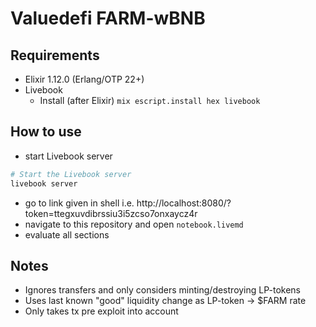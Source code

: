 # Valuedefi FARM-wBNB

## Requirements

- Elixir 1.12.0 (Erlang/OTP 22+)
- Livebook
  - Install (after Elixir)
  `mix escript.install hex livebook`

## How to use
- start Livebook server
```bash
# Start the Livebook server
livebook server
```
- go to link given in shell i.e. http://localhost:8080/?token=ttegxuvdibrssiu3i5zcso7onxaycz4r
- navigate to this repository and open `notebook.livemd`
- evaluate all sections

## Notes
- Ignores transfers and only considers minting/destroying LP-tokens
- Uses last known "good" liquidity change as LP-token -> $FARM rate
- Only takes tx pre exploit into account
